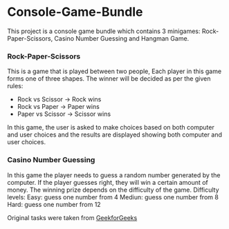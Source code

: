 # Console-Game-Bundle
This project is a console game bundle which contains 3 minigames: Rock-Paper-Scissors, Casino Number Guessing and Hangman Game.

### Rock-Paper-Scissors 
This is a game that is played between two people, Each player in this game forms one of three shapes. The winner will be decided as per the given rules:
 - Rock vs Scissor -> Rock wins
 - Rock vs Paper -> Paper wins
 - Paper vs Scissor -> Scissor wins

In this game, the user is asked to make choices based on both computer and user choices and the results are displayed showing both computer and user choices.

### Casino Number Guessing
In this game the player needs to guess a random number generated by the computer. If the player guesses right, they will win a certain amount of money. The winning prize depends on the difficulty of the game.
Difficulty levels:
Easy: guess one number from 4
Mediun: guess one number from 8
Hard: guess one number from 12





Original tasks were taken from [GeekforGeeks](https://www.geeksforgeeks.org/top-50-cpp-project-ideas-for-beginners-advanced/)
